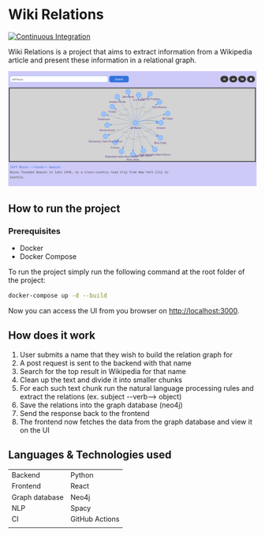# Wiki Relations

[![Continuous Integration](https://github.com/ahmed91abbas/wiki-relations/workflows/Continuous%20Integration/badge.svg)](https://github.com/ahmed91abbas/wiki-relations/actions)

Wiki Relations is a project that aims to extract information from a Wikipedia article and present these information in a relational graph.

![relations-viewer](images/relations-veiwer.png)

## How to run the project
### Prerequisites
- Docker
- Docker Compose

To run the project simply run the following command at the root folder of the project:
```bash
docker-compose up -d --build
```
Now you can access the UI from you browser on <http://localhost:3000>.

## How does it work
1. User submits a name that they wish to build the relation graph for
1. A post request is sent to the backend with that name
1. Search for the top result in Wikipedia for that name
1. Clean up the text and divide it into smaller chunks
1. For each such text chunk run the natural language processing rules and extract the relations (ex. subject --verb--> object)
1. Save the relations into the graph database (neo4j)
1. Send the response back to the frontend
1. The frontend now fetches the data from the graph database and view it on the UI

## Languages & Technologies used
|||
|----------------|----------------|
| Backend        | Python         |
| Frontend       | React          |
| Graph database | Neo4j          |
| NLP            | Spacy          |
| CI             | GitHub Actions |
|||
